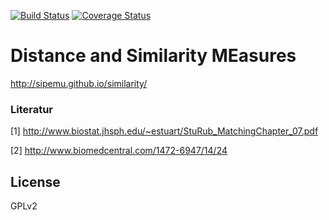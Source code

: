 [![Build Status](https://travis-ci.org/sipemu/similarity.svg?branch=master)](https://travis-ci.org/sipemu/similarity)
[![Coverage Status](https://img.shields.io/codecov/c/github/sipemu/similarity/master.svg)](https://codecov.io/github/sipemu/similarity?branch=master)

# Distance and Similarity MEasures

http://sipemu.github.io/similarity/

### Literatur

[1] http://www.biostat.jhsph.edu/~estuart/StuRub_MatchingChapter_07.pdf

[2] http://www.biomedcentral.com/1472-6947/14/24

## License

GPLv2
